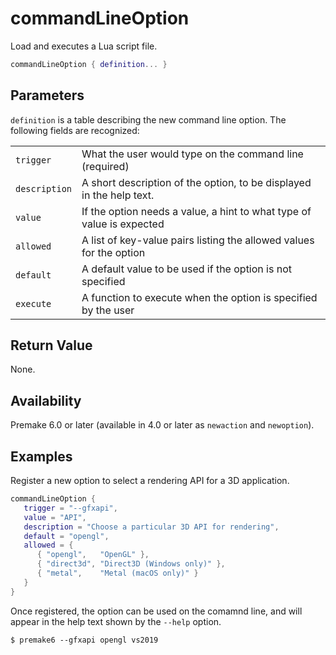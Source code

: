 # commandLineOption

Load and executes a Lua script file.

```lua
commandLineOption { definition... }
```

## Parameters

`definition` is a table describing the new command line option. The following fields are recognized:

| | |
|---------------|-----------------------------------------------------------------------|
| `trigger`     | What the user would type on the command line (required)               |
| `description` | A short description of the option, to be displayed in the help text.  |
| `value`       | If the option needs a value, a hint to what type of value is expected |
| `allowed`     | A list of key-value pairs listing the allowed values for the option   |
| `default`     | A default value to be used if the option is not specified             |
| `execute`     | A function to execute when the option is specified by the user        |

## Return Value

None.

## Availability

Premake 6.0 or later (available in 4.0 or later as `newaction` and `newoption`).

## Examples

Register a new option to select a rendering API for a 3D application.

```lua
commandLineOption {
   trigger = "--gfxapi",
   value = "API",
   description = "Choose a particular 3D API for rendering",
   default = "opengl",
   allowed = {
      { "opengl",   "OpenGL" },
      { "direct3d", "Direct3D (Windows only)" },
      { "metal",    "Metal (macOS only)" }
   }
}
```

Once registered, the option can be used on the comamnd line, and will appear in the help text shown by the `--help` option.

```
$ premake6 --gfxapi opengl vs2019
```
